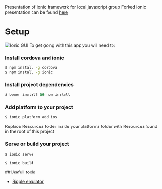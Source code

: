 Presentation of ionic framework for local javascript group
Forked ionic presentation can be found [here](http://dinodsaurus.github.io/ionic-present/#/)
# Setup
![Ionic GUI](http://imageshack.com/a/img674/4946/JTOZGZ.jpg)
To get going with this app you will need to:
### Install cordova and ionic

```bash
$ npm install -g cordova
$ npm install -g ionic
```
### Install project dependencies

```bash
$ bower install && npm install
```
### Add platform to your project
```bash
$ ionic platform add ios
```
Replace Resources folder inside your platforms folder with Resources found in the root of this project
### Serve or build your project
```bash
$ ionic serve
```
```bash
$ ionic build
```
##Usefull tools
- [Ripple emulator](https://chrome.google.com/webstore/detail/ripple-emulator-beta/geelfhphabnejjhdalkjhgipohgpdnoc?hl=en)

